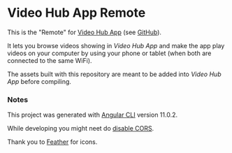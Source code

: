 # Video Hub App Remote

This is the "Remote" for [Video Hub App](https://videohubapp.com/) (see [GitHub](https://github.com/whyboris/Video-Hub-App/)).

It lets you browse videos showing in _Video Hub App_ and make the app play videos on your computer by using your phone or tablet (when both are connected to the same WiFi).

The assets built with this repository are meant to be added into _Video Hub App_ before compiling.

### Notes

This project was generated with [Angular CLI](https://github.com/angular/angular-cli) version 11.0.2.

While developing you might neet do [disable CORS](https://chrome.google.com/webstore/detail/allow-cors-access-control/lhobafahddgcelffkeicbaginigeejlf).

Thank you to [Feather](https://feathericons.com/) for icons.
